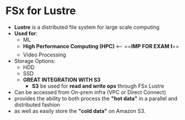 
# FSx for Lustre

- **Lustre** is a distributed file system for large scale computing
- **Used for**:
	- ML
	- **High Performance Computing (HPC)** <-- ==**IMP FOR EXAM ❗️**==
	- Video Processing
- Storage Options:
	- HDD
	- SSD
	- **GREAT INTEGRATION WITH S3**
		- **S3** be used for **read and write ops** through FSx Lustre
- Can be accessed from On-prem infra (VPC or Direct Connect)
- provides the ability to both process the **"hot data"** in a parallel and distributed fashion 
- as well as easily store the **"cold data"** on Amazon S3.
